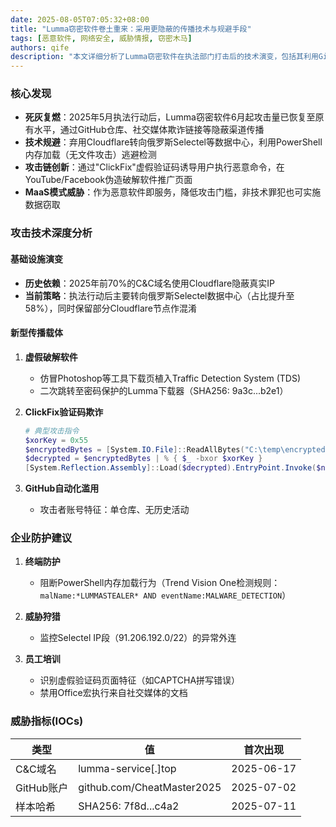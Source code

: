 ```yaml
---
date: 2025-08-05T07:05:32+08:00
title: "Lumma窃密软件卷土重来：采用更隐蔽的传播技术与规避手段"
tags: [恶意软件, 网络安全, 威胁情报, 窃密木马]
authors: qife
description: "本文详细分析了Lumma窃密软件在执法部门打击后的技术演变，包括其利用GitHub滥用、虚假验证码站点等新型传播渠道，以及转向俄罗斯云服务商Selectel的基础设施调整策略，为企业安全防护提供关键威胁情报。"
---
```


### 核心发现
- **死灰复燃**：2025年5月执法行动后，Lumma窃密软件6月起攻击量已恢复至原有水平，通过GitHub仓库、社交媒体欺诈链接等隐蔽渠道传播
- **技术规避**：弃用Cloudflare转向俄罗斯Selectel等数据中心，利用PowerShell内存加载（无文件攻击）逃避检测
- **攻击链创新**：通过"ClickFix"虚假验证码诱导用户执行恶意命令，在YouTube/Facebook伪造破解软件推广页面
- **MaaS模式威胁**：作为恶意软件即服务，降低攻击门槛，非技术罪犯也可实施数据窃取

### 攻击技术深度分析
#### 基础设施演变
- **历史依赖**：2025年前70%的C&C域名使用Cloudflare隐蔽真实IP
- **当前策略**：执法行动后主要转向俄罗斯Selectel数据中心（占比提升至58%），同时保留部分Cloudflare节点作混淆

#### 新型传播载体
1. **虚假破解软件**  
   - 仿冒Photoshop等工具下载页植入Traffic Detection System (TDS)  
   - 二次跳转至密码保护的Lumma下载器（SHA256: 9a3c...b2e1）

2. **ClickFix验证码欺诈**  
   ```powershell
   # 典型攻击指令
   $xorKey = 0x55
   $encryptedBytes = [System.IO.File]::ReadAllBytes("C:\temp\encrypted.bin")
   $decrypted = $encryptedBytes | % { $_ -bxor $xorKey }
   [System.Reflection.Assembly]::Load($decrypted).EntryPoint.Invoke($null,$null)
   ```

3. **GitHub自动化滥用**  

   - 攻击者账号特征：单仓库、无历史活动

### 企业防护建议
1. **终端防护**  
   - 阻断PowerShell内存加载行为（Trend Vision One检测规则：`malName:*LUMMASTEALER* AND eventName:MALWARE_DETECTION`）
   
2. **威胁狩猎**  
   - 监控Selectel IP段（91.206.192.0/22）的异常外连

3. **员工培训**  
   - 识别虚假验证码页面特征（如CAPTCHA拼写错误）
   - 禁用Office宏执行来自社交媒体的文档

### 威胁指标(IOCs)
| 类型       | 值                          | 首次出现   |
|------------|-----------------------------|------------|
| C&C域名    | lumma-service[.]top         | 2025-06-17 |
| GitHub账户 | github.com/CheatMaster2025  | 2025-07-02 |
| 样本哈希   | SHA256: 7f8d...c4a2         | 2025-07-11 |

